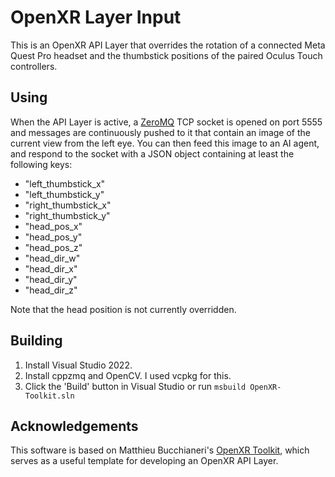 # OpenXR Layer Input

This is an OpenXR API Layer that overrides the rotation of a connected Meta Quest Pro headset and the thumbstick positions of the paired Oculus Touch controllers.

## Using

When the API Layer is active, a [ZeroMQ](https://zeromq.org/) TCP socket is opened on port 5555 and messages are continuously pushed to it that contain an image of the current view from the left eye. You can then feed this image to an AI agent, and respond to the socket with a JSON object containing at least the following keys:

- "left_thumbstick_x"
- "left_thumbstick_y"
- "right_thumbstick_x"
- "right_thumbstick_y"
- "head_pos_x"
- "head_pos_y"
- "head_pos_z"
- "head_dir_w"
- "head_dir_x"
- "head_dir_y"
- "head_dir_z"

Note that the head position is not currently overridden.

## Building

1. Install Visual Studio 2022.
2. Install cppzmq and OpenCV. I used vcpkg for this.
3. Click the 'Build' button in Visual Studio or run `msbuild OpenXR-Toolkit.sln`

## Acknowledgements

This software is based on Matthieu Bucchianeri's [OpenXR Toolkit](https://github.com/mbucchia/OpenXR-Toolkit), which serves as a useful template for developing an OpenXR API Layer.
